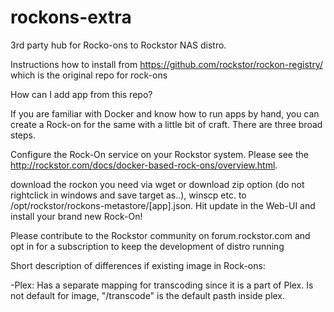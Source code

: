 # rockons-extra

3rd party hub for Rocko-ons to Rockstor NAS distro.

Instructions how to install from https://github.com/rockstor/rockon-registry/ which is the original repo for rock-ons

How can I add app from this repo?

If you are familiar with Docker and know how to run apps by hand, you can create a Rock-on for the same with a little bit of craft. There are three broad steps.

Configure the Rock-On service on your Rockstor system. Please see the http://rockstor.com/docs/docker-based-rock-ons/overview.html.

download the rockon you need via wget or download zip option (do not rightclick in windows and save target as..), winscp etc. to /opt/rockstor/rockons-metastore/[app].json. Hit update in the Web-UI and install your brand new Rock-On!

Please contribute to the Rockstor community on forum.rockstor.com and opt in for a subscription to keep the development of distro running


Short description of differences if existing image in Rock-ons:

-Plex: Has a separate mapping for transcoding since it is a part of Plex. Is not default for image, "/transcode" is the default pasth    inside plex.
